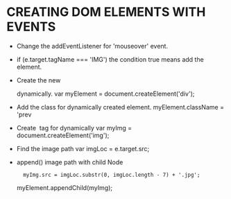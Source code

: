 # CREATING DOM ELEMENTS WITH EVENTS

- Change the addEventListener for 'mouseover' event.

- if (e.target.tagName === 'IMG') the condition true means add the element.

- Create the new <div> dynamically.
		var myElement = document.createElement('div');


- Add the class for dynamically created element.
		myElement.className = 'prev


- Create <img> tag for dynamically
   	var myImg = document.createElement('img');


- Find the image path
		var imgLoc = e.target.src;


- append() image path with child Node

		myImg.src = imgLoc.substr(0, imgLoc.length - 7) + '.jpg';
    myElement.appendChild(myImg);

